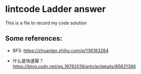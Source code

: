 # lintcode Ladder answer
  This is a file to record my code solution
  
  ## Some references:
  - BFS:
  https://zhuanlan.zhihu.com/p/136183284
  
  - 什么是快速幂？
  https://blog.csdn.net/qq_19782019/article/details/85621386
